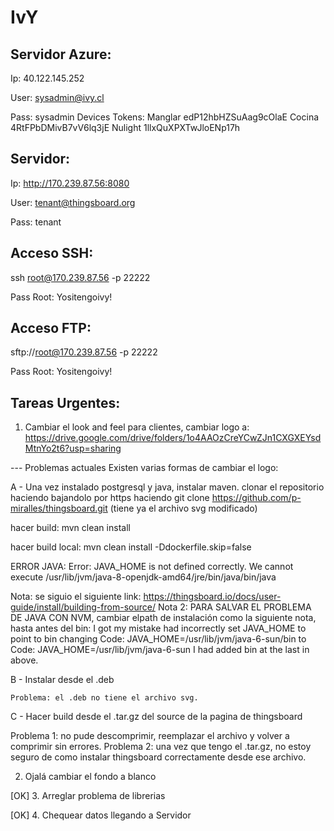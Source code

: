 # IvY

## Servidor Azure:

Ip: 40.122.145.252

User: sysadmin@ivy.cl

Pass: sysadmin
    Devices Tokens: 
        Manglar edP12hbHZSuAag9cOlaE
        Cocina 4RtFPbDMivB7vV6lq3jE
        Nulight 1llxQuXPXTwJloENp17h


## Servidor:
Ip: http://170.239.87.56:8080

User: tenant@thingsboard.org

Pass: tenant

## Acceso SSH:
ssh root@170.239.87.56 -p 22222

Pass Root: Yositengoivy!

## Acceso FTP:
sftp://root@170.239.87.56 -p 22222

Pass Root: Yositengoivy!



## Tareas Urgentes:

1. Cambiar el look and feel para clientes, cambiar logo a:
https://drive.google.com/drive/folders/1o4AAOzCreYCwZJn1CXGXEYsdMtnYo2t6?usp=sharing

--- Problemas actuales
Existen varias formas de cambiar el logo:

A - Una vez instalado postgresql y java, instalar maven.
    clonar el repositorio haciendo bajandolo por https haciendo git clone https://github.com/p-miralles/thingsboard.git (tiene ya el         archivo svg modificado)
   
   hacer build: mvn clean install
   
   hacer build local: mvn clean install -Ddockerfile.skip=false
   
   ERROR JAVA: Error: JAVA_HOME is not defined correctly. We cannot execute /usr/lib/jvm/java-8-openjdk-amd64/jre/bin/java/bin/java
   
   Nota: se siguio el siguiente link: https://thingsboard.io/docs/user-guide/install/building-from-source/
   Nota 2: PARA SALVAR EL PROBLEMA DE JAVA CON NVM, cambiar elpath de instalación como la siguiente nota, hasta antes del bin:
   I got my mistake had incorrectly set JAVA_HOME to point to bin changing 
   Code: JAVA_HOME=/usr/lib/jvm/java-6-sun/bin
   to Code:
   JAVA_HOME=/usr/lib/jvm/java-6-sun
   I had added bin at the last in above.

B - Instalar desde el .deb

    Problema: el .deb no tiene el archivo svg.

C - Hacer build desde el .tar.gz del source de la pagina de thingsboard

Problema 1: no pude descomprimir, reemplazar el archivo y volver a comprimir sin errores.
Problema 2: una vez que tengo el .tar.gz, no estoy seguro de como instalar thingsboard correctamente desde ese archivo.

2. Ojalá cambiar el fondo a blanco

[OK] 3. Arreglar problema de librerias

[OK] 4. Chequear datos llegando a Servidor



    
